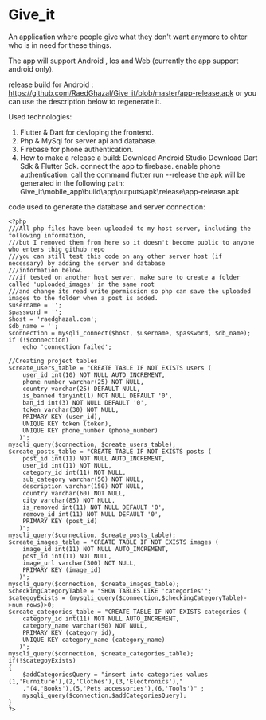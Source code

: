 
# Give_it

An application where people give what they don't want anymore to ohter who is in need for these things.

The app will support Android , Ios and Web (currently the app support android only).

release build for Android : https://github.com/RaedGhazal/Give_it/blob/master/app-release.apk
or you can use the description below to regenerate it.

Used technologies:
 1. Flutter & Dart for devloping the frontend.
 2. Php & MySql for server api and database.
 3. Firebase for phone authentication.
 4. How to make a release a build:  Download Android Studio   Download
    Dart Sdk & Flutter Sdk.  connect the app to firebase.   enable phone
    authentication.   call the command flutter run --release   the apk
    will be generated in the following path:
    Give_it\mobile_app\build\app\outputs\apk\release\app-release.apk

code used to generate the database and server connection:

    <?php
    ///All php files have been uploaded to my host server, including the following information,
    ///but I removed them from here so it doesn't become public to anyone who enters thig github repo
    ///you can still test this code on any other server host (if necessary) by adding the server and database
    ///information below.
    ///if tested on another host server, make sure to create a folder called 'uploaded_images' in the same root
    ///and change its read write permission so php can save the uploaded images to the folder when a post is added.
    $username = '';
    $password = '';
    $host = 'raedghazal.com';
    $db_name = '';
    $connection = mysqli_connect($host, $username, $password, $db_name);
    if (!$connection)
        echo 'connection failed';
    
    //Creating project tables
    $create_users_table = "CREATE TABLE IF NOT EXISTS users (
        user_id int(10) NOT NULL AUTO_INCREMENT,
        phone_number varchar(25) NOT NULL,
        country varchar(25) DEFAULT NULL,
        is_banned tinyint(1) NOT NULL DEFAULT '0',
        ban_id int(3) NOT NULL DEFAULT '0',
        token varchar(30) NOT NULL,
        PRIMARY KEY (user_id),
        UNIQUE KEY token (token),
        UNIQUE KEY phone_number (phone_number)
       )";
    mysqli_query($connection, $create_users_table);
    $create_posts_table = "CREATE TABLE IF NOT EXISTS posts (
        post_id int(11) NOT NULL AUTO_INCREMENT,
        user_id int(11) NOT NULL,
        category_id int(11) NOT NULL,
        sub_category varchar(50) NOT NULL,
        description varchar(150) NOT NULL,
        country varchar(60) NOT NULL,
        city varchar(85) NOT NULL,
        is_removed int(11) NOT NULL DEFAULT '0',
        remove_id int(11) NOT NULL DEFAULT '0',
        PRIMARY KEY (post_id)
       )";
    mysqli_query($connection, $create_posts_table);
    $create_images_table = "CREATE TABLE IF NOT EXISTS images (
        image_id int(11) NOT NULL AUTO_INCREMENT,
        post_id int(11) NOT NULL,
        image_url varchar(300) NOT NULL,
        PRIMARY KEY (image_id)
       )";
    mysqli_query($connection, $create_images_table);
    $checkingCategoryTable = "SHOW TABLES LIKE 'categories'";
    $categoyExists = (mysqli_query($connection,$checkingCategoryTable)->num_rows)>0;
    $create_categories_table = "CREATE TABLE IF NOT EXISTS categories (
        category_id int(11) NOT NULL AUTO_INCREMENT,
        category_name varchar(50) NOT NULL,
        PRIMARY KEY (category_id),
        UNIQUE KEY category_name (category_name)
       )";
    mysqli_query($connection, $create_categories_table);
    if(!$categoyExists)
    {
        $addCategoriesQuery = "insert into categories values (1,'Furniture'),(2,'Clothes'),(3,'Electronics'),"
        ."(4,'Books'),(5,'Pets accessories'),(6,'Tools')" ;
        mysqli_query($connection,$addCategoriesQuery);
    }
    ?>

